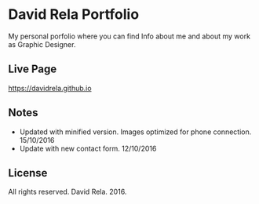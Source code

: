 # David Rela Portfolio
My personal porfolio where you can find Info about me and about my work as Graphic Designer.

## Live Page
https://davidrela.github.io

## Notes
- Updated with minified version. Images optimized for phone connection. 15/10/2016
- Update with new contact form. 12/10/2016

## License
All rights reserved. David Rela. 2016.
